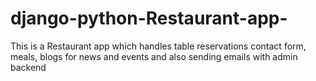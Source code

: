# django-python-Restaurant-app-
This is a Restaurant app which handles table reservations contact form, meals, blogs for news and events and also sending emails with admin backend
